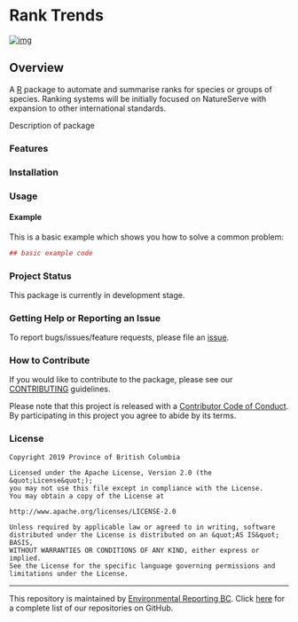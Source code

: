 
<!-- README.md is generated from README.Rmd. Please edit README.Rmd (this file) -->
Rank Trends
===========

[![img](https://img.shields.io/badge/Lifecycle-Maturing-007EC6)](https://github.com/bcgov/repomountie/blob/master/doc/lifecycle-badges.md)

Overview
--------

A [R](http://r-project.org) package to automate and summarise ranks for species or groups of species. Ranking systems will be initially focused on NatureServe with expansion to other international standards.

Description of package

### Features

### Installation

### Usage

#### Example

This is a basic example which shows you how to solve a common problem:

``` r
## basic example code
```

### Project Status

This package is currently in development stage.

### Getting Help or Reporting an Issue

To report bugs/issues/feature requests, please file an [issue](https://github.com/bcgov/ranktrends/issues/).

### How to Contribute

If you would like to contribute to the package, please see our [CONTRIBUTING](CONTRIBUTING.md) guidelines.

Please note that this project is released with a [Contributor Code of Conduct](CODE_OF_CONDUCT.md). By participating in this project you agree to abide by its terms.

### License

    Copyright 2019 Province of British Columbia

    Licensed under the Apache License, Version 2.0 (the &quot;License&quot;);
    you may not use this file except in compliance with the License.
    You may obtain a copy of the License at

    http://www.apache.org/licenses/LICENSE-2.0

    Unless required by applicable law or agreed to in writing, software distributed under the License is distributed on an &quot;AS IS&quot; BASIS,
    WITHOUT WARRANTIES OR CONDITIONS OF ANY KIND, either express or implied.
    See the License for the specific language governing permissions and limitations under the License.

------------------------------------------------------------------------

This repository is maintained by [Environmental Reporting BC](http://www2.gov.bc.ca/gov/content?id=FF80E0B985F245CEA62808414D78C41B). Click [here](https://github.com/bcgov/EnvReportBC-RepoList) for a complete list of our repositories on GitHub.
